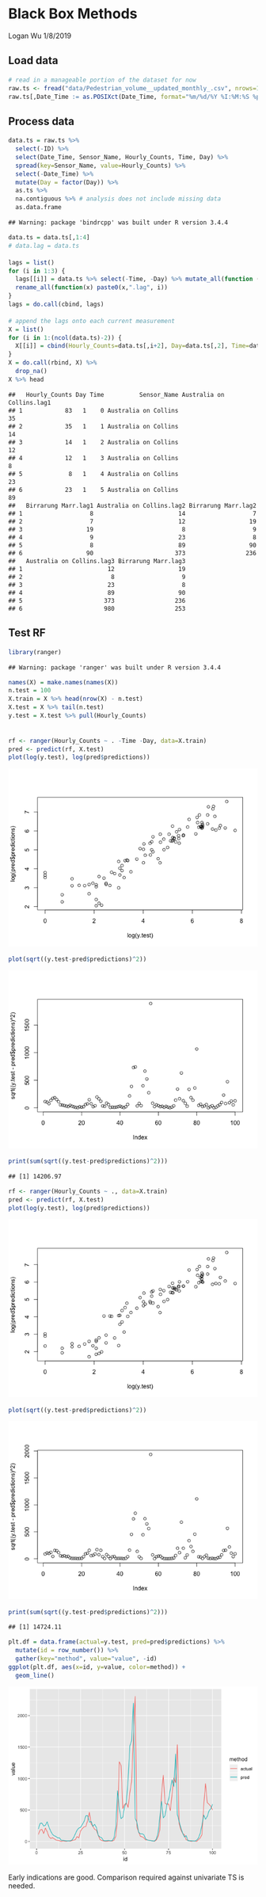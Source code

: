 Black Box Methods
================
Logan Wu
1/8/2019

Load data
---------

``` r
# read in a manageable portion of the dataset for now
raw.ts <- fread("data/Pedestrian_volume__updated_monthly_.csv", nrows=100000)
raw.ts[,Date_Time := as.POSIXct(Date_Time, format="%m/%d/%Y %I:%M:%S %p")]
```

Process data
------------

``` r
data.ts = raw.ts %>%
  select(-ID) %>%
  select(Date_Time, Sensor_Name, Hourly_Counts, Time, Day) %>%
  spread(key=Sensor_Name, value=Hourly_Counts) %>%
  select(-Date_Time) %>%
  mutate(Day = factor(Day)) %>%
  as.ts %>%
  na.contiguous %>% # analysis does not include missing data
  as.data.frame
```

    ## Warning: package 'bindrcpp' was built under R version 3.4.4

``` r
data.ts = data.ts[,1:4]
# data.lag = data.ts

lags = list()
for (i in 1:3) {
  lags[[i]] = data.ts %>% select(-Time, -Day) %>% mutate_all(function (x) lead(x, i)) %>%
  rename_all(function(x) paste0(x,".lag", i))
}
lags = do.call(cbind, lags)

# append the lags onto each current measurement
X = list()
for (i in 1:(ncol(data.ts)-2)) {
  X[[i]] = cbind(Hourly_Counts=data.ts[,i+2], Day=data.ts[,2], Time=data.ts[,1], Sensor_Name=names(data.ts)[i+2], lags)
}
X = do.call(rbind, X) %>%
  drop_na()
X %>% head
```

    ##   Hourly_Counts Day Time          Sensor_Name Australia on Collins.lag1
    ## 1            83   1    0 Australia on Collins                        35
    ## 2            35   1    1 Australia on Collins                        14
    ## 3            14   1    2 Australia on Collins                        12
    ## 4            12   1    3 Australia on Collins                         8
    ## 5             8   1    4 Australia on Collins                        23
    ## 6            23   1    5 Australia on Collins                        89
    ##   Birrarung Marr.lag1 Australia on Collins.lag2 Birrarung Marr.lag2
    ## 1                   8                        14                   7
    ## 2                   7                        12                  19
    ## 3                  19                         8                   9
    ## 4                   9                        23                   8
    ## 5                   8                        89                  90
    ## 6                  90                       373                 236
    ##   Australia on Collins.lag3 Birrarung Marr.lag3
    ## 1                        12                  19
    ## 2                         8                   9
    ## 3                        23                   8
    ## 4                        89                  90
    ## 5                       373                 236
    ## 6                       980                 253

Test RF
-------

``` r
library(ranger)
```

    ## Warning: package 'ranger' was built under R version 3.4.4

``` r
names(X) = make.names(names(X))
n.test = 100
X.train = X %>% head(nrow(X) - n.test)
X.test = X %>% tail(n.test)
y.test = X.test %>% pull(Hourly_Counts)


rf <- ranger(Hourly_Counts ~ . -Time -Day, data=X.train)
pred <- predict(rf, X.test)
plot(log(y.test), log(pred$predictions))
```

![](01_black-box_files/figure-markdown_github/unnamed-chunk-3-1.png)

``` r
plot(sqrt((y.test-pred$predictions)^2))
```

![](01_black-box_files/figure-markdown_github/unnamed-chunk-3-2.png)

``` r
print(sum(sqrt((y.test-pred$predictions)^2)))
```

    ## [1] 14206.97

``` r
rf <- ranger(Hourly_Counts ~ ., data=X.train)
pred <- predict(rf, X.test)
plot(log(y.test), log(pred$predictions))
```

![](01_black-box_files/figure-markdown_github/unnamed-chunk-3-3.png)

``` r
plot(sqrt((y.test-pred$predictions)^2))
```

![](01_black-box_files/figure-markdown_github/unnamed-chunk-3-4.png)

``` r
print(sum(sqrt((y.test-pred$predictions)^2)))
```

    ## [1] 14724.11

``` r
plt.df = data.frame(actual=y.test, pred=pred$predictions) %>%
  mutate(id = row_number()) %>%
  gather(key="method", value="value", -id)
ggplot(plt.df, aes(x=id, y=value, color=method)) +
  geom_line()
```

![](01_black-box_files/figure-markdown_github/unnamed-chunk-3-5.png)

Early indications are good. Comparison required against univariate TS is needed.
